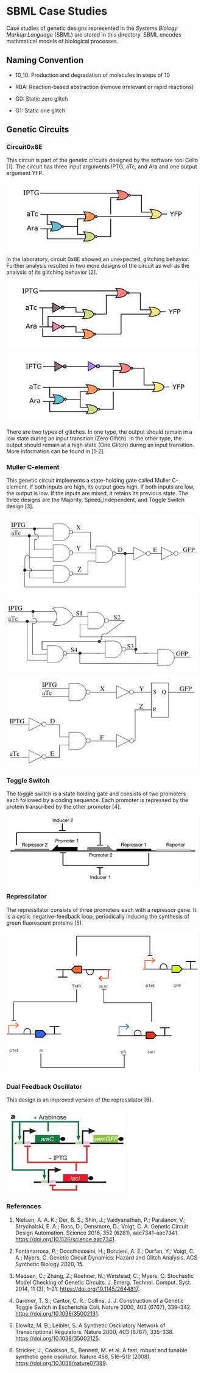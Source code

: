 # SBML Case Studies

Case studies of genetic designs represented in the _Systems Biology Markup Language_ (SBML) are stored in this directory. SBML encodes mathmatical models of biological processes.

## Naming Convention

* 10_10: Production and degradation of molecules in steps of 10

* RBA: Reaction-based abstraction (remove irrelevant or rapid reactions)

* G0: Static zero glitch

* G1: Static one glitch

## Genetic Circuits

### Circuit0x8E

This circuit is part of the genetic circuits designed by the software tool Cello [1]. The circuit has three input arguments IPTG, aTc, and Ara and one output argument YFP.

![Figure1](https://github.com/fluentverification/CaseStudies_StochasticModelChecking/blob/refactor/Figures/0x8E_Original.png "Figure 1")

In the laboratory, circuit 0x8E showed an unexpected, glitching behavior. Further analysis resulted in two more designs of the circuit as well as the analysis of its glitching behavior [2].

![Figure2](https://github.com/fluentverification/CaseStudies_StochasticModelChecking/blob/refactor/Figures/0x8E_LogicHazardFree.png "Figure 2")

![Figure3](https://github.com/fluentverification/CaseStudies_StochasticModelChecking/blob/refactor/Figures/0x8E_TwoInverter.png "Figure 3")

There are two types of glitches. In one type, the output should remain in a low state during an input transition (Zero Glitch). In the other type, the output should remain at a high state (One Glitch) during an input transition. More information can be found in [1-2].

### Muller C-element

This genetic circuit implements a state-holding gate called Muller C-element. If both inputs are high, its output goes high. If both inputs are low, the output is low. If the inputs are mixed, it retains its previous state. The three designs are the Majority, Speed_Independent, and Toggle Switch design [3].

![Figure4](https://github.com/fluentverification/CaseStudies_StochasticModelChecking/blob/refactor/Figures/Majority.png "Majority Design")

![Figure5](https://github.com/fluentverification/CaseStudies_StochasticModelChecking/blob/refactor/Figures/Speed_Independent.png "Speed-Speed_Independent")

![Figure6](https://github.com/fluentverification/CaseStudies_StochasticModelChecking/blob/refactor/Figures/Toggle.png "Toggle-Switch")

### Toggle Switch

The toggle switch is a state holding gate and consists of two promoters each followed by a coding sequence. Each promoter is repressed by the protein transcribed by the other promoter [4].

![Figure7](https://github.com/fluentverification/CaseStudies_StochasticModelChecking/blob/refactor/Figures/ToggleSwitch.png "Toggle-Switch")

### Repressilator

The repressilator consists of three promoters each with a repressor gene. It is a cyclic negative-feedback loop, periodically inducing the synthesis of green fluorescent proteins [5].

![Figure8](https://github.com/fluentverification/CaseStudies_StochasticModelChecking/blob/refactor/Figures/Repressilator.PNG "Repressilator")

### Dual Feedback Oscillator

This design is an improved version of the repressilator [6].

![Figure9](https://github.com/fluentverification/CaseStudies_StochasticModelChecking/blob/refactor/Figures/DualFeedback.png "Dual Feedback Oscillator")

### References

1. Nielsen, A. A. K.; Der, B. S.; Shin, J.; Vaidyanathan, P.; Paralanov, V.; Strychalski, E. A.; Ross, D.; Densmore, D.; Voigt, C. A. Genetic Circuit Design Automation. Science 2016, 352 (6281), aac7341–aac7341. https://doi.org/10.1126/science.aac7341.

2. Fontanarrosa, P.; Doosthosseini, H.; Borujeni, A. E.; Dorfan, Y.; Voigt, C. A.; Myers, C. Genetic Circuit Dynamics: Hazard and Glitch Analysis. ACS Synthetic Biology 2020, 15.

3. Madsen, C.; Zhang, Z.; Roehner, N.; Winstead, C.; Myers, C. Stochastic Model Checking of Genetic Circuits. J. Emerg. Technol. Comput. Syst. 2014, 11 (3), 1–21. https://doi.org/10.1145/2644817.

4. Gardner, T. S.; Cantor, C. R.; Collins, J. J. Construction of a Genetic Toggle Switch in Escherichia Coli. Nature 2000, 403 (6767), 339–342. https://doi.org/10.1038/35002131.

5. Elowitz, M. B.; Leibler, S. A Synthetic Oscillatory Network of Transcriptional Regulators. Nature 2000, 403 (6767), 335–338. https://doi.org/10.1038/35002125.

6. Stricker, J., Cookson, S., Bennett, M. et al. A fast, robust and tunable synthetic gene oscillator. Nature 456, 516–519 (2008). https://doi.org/10.1038/nature07389.
